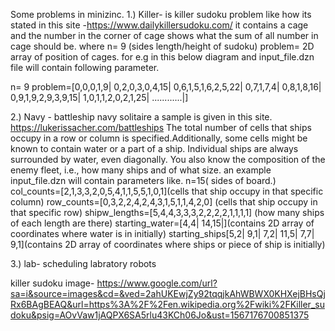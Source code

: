 Some problems in minizinc.
1.) Killer- is killer sudoku problem like how its stated in this site -https://www.dailykillersudoku.com/
it contains a cage and the number in the corner of cage shows what the sum of all number in cage should be.
 where n= 9 (sides length/height of sudoku)
problem= 2D array of  position of cages.
for e.g in this below diagram
and input_file.dzn file will contain following parameter.
 
n= 9
problem=[0,0,0,1,9|
	    0,2,0,3,0,4,15|
		0,6,1,5,1,6,2,5,22|
		0,7,1,7,4|
		0,8,1,8,16|
	     0,9,1,9,2,9,3,9,15|
		1,0,1,1,2,0,2,1,25|
		............|]


2.) Navy - battleship navy solitaire a sample is given in this site. 	https://lukerissacher.com/battleships
The total number of cells that ships occupy in a row or column is specified.Additionally, some cells might be known to contain water or a part of a ship. Individual ships are always surrounded
by water, even diagonally. You also know the composition of the enemy fleet, i.e., how many ships and of what size.
an example input_file.dzn will contain parameters like.
n=15( sides of board.)
col_counts=[2,1,3,3,2,0,5,4,1,1,5,5,1,0,1](cells that ship occupy in that specific column)
row_counts=[0,3,2,2,4,2,4,3,1,5,1,1,4,2,0] (cells that ship occupy in that specific row)
shipw_lengths=[5,4,4,3,3,3,2,2,2,2,1,1,1,1] (how many ships of each length are there)
starting_water=[4,4|
			14,15|](contains 2D array of coordinates where water is in initially)
starting_ships[5,2|
		    9,1|
		    7,2|
		    11,5|
		    7,7|
		    9,1](contains 2D array of coordinates where ships or piece of ship is initially)

3.) lab- scheduling labratory robots





killer sudoku image- https://www.google.com/url?sa=i&source=images&cd=&ved=2ahUKEwjZy92tqqjkAhWBWX0KHXejBHsQjRx6BAgBEAQ&url=https%3A%2F%2Fen.wikipedia.org%2Fwiki%2FKiller_sudoku&psig=AOvVaw1jAQPX6SA5rlu43KCh06Jo&ust=1567176700851375
